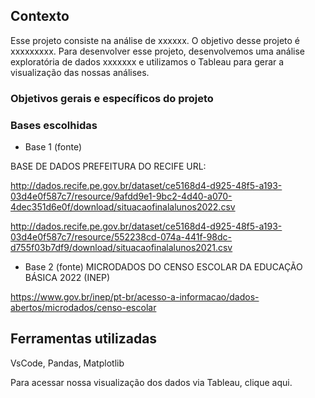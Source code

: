 ## Contexto 
Esse projeto consiste na análise de xxxxxx. O objetivo desse projeto é xxxxxxxxx.
Para desenvolver esse projeto, desenvolvemos uma análise exploratória de dados xxxxxxx e utilizamos o Tableau para gerar a visualização das nossas análises.

### Objetivos gerais e específicos do projeto 

### Bases escolhidas

- Base 1 (fonte)

BASE DE DADOS PREFEITURA DO RECIFE
URL: 

http://dados.recife.pe.gov.br/dataset/ce5168d4-d925-48f5-a193-03d4e0f587c7/resource/9afdd9e1-9bc2-4d40-a070-4dec351d6e0f/download/situacaofinalalunos2022.csv

http://dados.recife.pe.gov.br/dataset/ce5168d4-d925-48f5-a193-03d4e0f587c7/resource/552238cd-074a-441f-98dc-d755f03b7df9/download/situacaofinalalunos2021.csv

- Base 2 (fonte)
MICRODADOS DO CENSO ESCOLAR DA EDUCAÇÃO BÁSICA 2022 (INEP)

https://www.gov.br/inep/pt-br/acesso-a-informacao/dados-abertos/microdados/censo-escolar


## Ferramentas utilizadas
VsCode, Pandas, Matplotlib


Para acessar nossa visualização dos dados via Tableau, clique aqui.